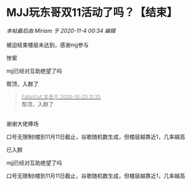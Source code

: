 # MJJ玩东哥双11活动了吗？【结束】


<i class="pstatus"> 本帖最后由 Miriam 于 2020-11-4 00:34 编辑 </i><br />
<br />
被迫结束楼层未达到，感谢mjj参与<br />


惨案<img src="static/image/smiley/yct/002.gif" smilieid="30" border="0" alt="" />

mjj已经对互助绝望了吗

帮顶，入群了

<div class="quote"><blockquote><font size="2"><a href="https://www.hostloc.com/forum.php?mod=redirect&amp;goto=findpost&amp;pid=9349185&amp;ptid=758199" target="_blank"><font color="#999999">FallinOut 发表于 2020-10-25 11:35</font></a></font><br />
帮顶，入群了</blockquote></div><br />
谢谢大佬捧场

<img src="static/image/smiley/yct/003.gif" smilieid="50" border="0" alt="" />

口号无限制t楼到11月11日截止，谷歌随机数生成，但楼层越靠近1，几率越高

已入群<img id="aimg_eh7ib" onclick="zoom(this, this.src, 0, 0, 0)" class="zoom" src="https://cdn.jsdelivr.net/gh/hishis/forum-master/public/images/patch.gif" onmouseover="img_onmouseoverfunc(this)" onload="thumbImg(this)" border="0" alt="" />

mjj已经对互助绝望了吗

口号无限制t楼到11月11日截止，谷歌随机数生成，但楼层越靠近1，几率越高
